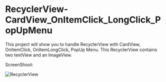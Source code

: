 # RecyclerView-CardView_OnItemClick_LongClick_PopUpMenu
This project will show you to handle RecyclerView with CardView, OnItemClick, OnItemLongClick, PopUp Menu.
This RecyclerView contains two textView and an ImageView.

ScreenShoot:

![RecyclerView](/RecyclerView-CardView_OnItemClick_LongClick_PopUpMenu/screenshoot.gif)
